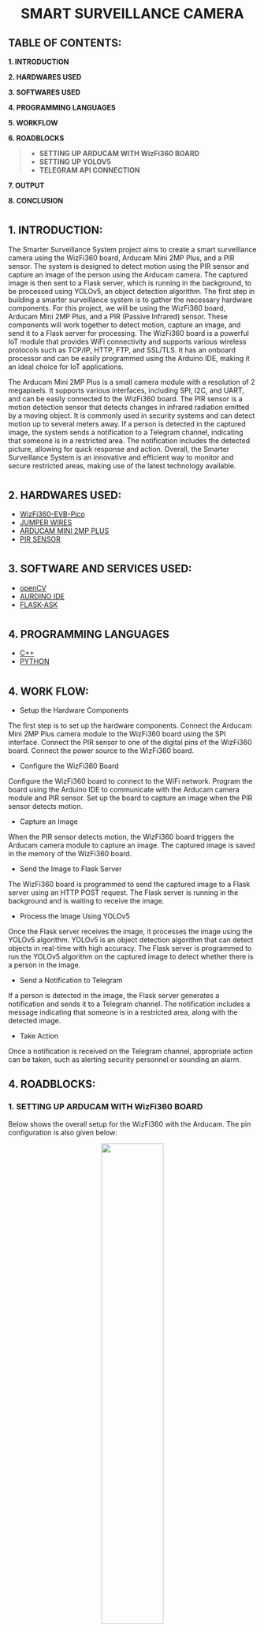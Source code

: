 <h1 align="center">SMART SURVEILLANCE CAMERA</h1>

## TABLE OF CONTENTS:

**1. INTRODUCTION**

**2. HARDWARES USED**

**3. SOFTWARES USED**

**4. PROGRAMMING LANGUAGES**

**5. WORKFLOW**     

**6. ROADBLOCKS**   

> - **SETTING UP ARDUCAM WITH WizFi360 BOARD**
> - **SETTING UP YOLOV5**
> - **TELEGRAM API CONNECTION**


**7. OUTPUT**

**8. CONCLUSION**

#

## **1. INTRODUCTION:**

The Smarter Surveillance System project aims to create a smart surveillance camera using the WizFi360 board, Arducam Mini 2MP Plus, and a PIR sensor. The system is designed to detect motion using the PIR sensor and capture an image of the person using the Arducam camera. The captured image is then sent to a Flask server, which is running in the background, to be processed using YOLOv5, an object detection algorithm. The first step in building a smarter surveillance system is to gather the necessary hardware components. For this project, we will be using the WizFi360 board, Arducam Mini 2MP Plus, and a PIR (Passive Infrared) sensor. These components will work together to detect motion, capture an image, and send it to a Flask server for processing. The WizFi360 board is a powerful IoT module that provides WiFi connectivity and supports various wireless protocols such as TCP/IP, HTTP, FTP, and SSL/TLS. It has an onboard processor and can be easily programmed using the Arduino IDE, making it an ideal choice for IoT applications. 

The Arducam Mini 2MP Plus is a small camera module with a resolution of 2 megapixels. It supports various interfaces, including SPI, I2C, and UART, and can be easily connected to the WizFi360 board. The PIR sensor is a motion detection sensor that detects changes in infrared radiation emitted by a moving object. It is commonly used in security systems and can detect motion up to several meters away. If a person is detected in the captured image, the system sends a notification to a Telegram channel, indicating that someone is in a restricted area. The notification includes the detected picture, allowing for quick response and action. Overall, the Smarter Surveillance System is an innovative and efficient way to monitor and secure restricted areas, making use of the latest technology available.

#

## **2. HARDWARES USED:**

- [WizFi360-EVB-Pico](https://www.hackster.io/wiznet/products/wizfi360-evb-pico3)
- [JUMPER WIRES](https://www.hackster.io/diyables/products/jumper-wires)
- [ARDUCAM MINI 2MP PLUS](https://www.arducam.com/product/arducam-2mp-spi-camera-b0067-arduino/)
- [PIR SENSOR](https://www.hackster.io/sb-components-ltd/products/pir-infrared-motion-sensor)

#

## **3. SOFTWARE AND SERVICES USED:**

- [openCV](https://opencv.org/)
- [AURDINO IDE](https://www.arduino.cc/)
- [FLASK-ASK](https://github.com/johnwheeler/flask-ask)

#

## **4. PROGRAMMING LANGUAGES**
- [C++](https://isocpp.org/)
- [PYTHON](https://www.python.org/)

#

## **4. WORK FLOW:**

- Setup the Hardware Components

The first step is to set up the hardware components. Connect the Arducam Mini 2MP Plus camera module to the WizFi360 board using the SPI interface. Connect the PIR sensor to one of the digital pins of the WizFi360 board. Connect the power source to the WizFi360 board.

- Configure the WizFi360 Board

Configure the WizFi360 board to connect to the WiFi network. Program the board using the Arduino IDE to communicate with the Arducam camera module and PIR sensor. Set up the board to capture an image when the PIR sensor detects motion.

- Capture an Image

When the PIR sensor detects motion, the WizFi360 board triggers the Arducam camera module to capture an image. The captured image is saved in the memory of the WizFi360 board.

- Send the Image to Flask Server

The WizFi360 board is programmed to send the captured image to a Flask server using an HTTP POST request. The Flask server is running in the background and is waiting to receive the image.

- Process the Image Using YOLOv5

Once the Flask server receives the image, it processes the image using the YOLOv5 algorithm. YOLOv5 is an object detection algorithm that can detect objects in real-time with high accuracy. The Flask server is programmed to run the YOLOv5 algorithm on the captured image to detect whether there is a person in the image.

- Send a Notification to Telegram

If a person is detected in the image, the Flask server generates a notification and sends it to a Telegram channel. The notification includes a message indicating that someone is in a restricted area, along with the detected image.

- Take Action

Once a notification is received on the Telegram channel, appropriate action can be taken, such as alerting security personnel or sounding an alarm.


## **4. ROADBLOCKS:**

<h3>1. SETTING UP ARDUCAM WITH WizFi360 BOARD</h3>

Below shows the overall setup for the WizFi360 with the Arducam. The pin configuration is also given below:

<p align="center">
  <img src="https://user-images.githubusercontent.com/114398468/226533314-84c55a13-6cd5-4c4a-9656-a9510d5c1b19.jpg" width="50%" />
</p>


The WizFi360 is a compact and powerful Wi-Fi module that provides seamless connectivity to the Internet of Things (IoT) devices. It features a low-power ARM Cortex-M4 microcontroller and a high-performance Wi-Fi transceiver that supports IEEE 802.11 b/g/n protocols. With its built-in security features and easy-to-use software development kit, the WizFi360 is an ideal solution for creating smart and connected IoT applications.On the other hand, a PIR (Passive Infrared) sensor is a type of motion sensor that detects movement by sensing changes in infrared radiation levels. It is commonly used in security systems, automatic lighting, and other applications where motion detection is required. PIR sensors are called "passive" because they do not emit any energy themselves; instead, they detect the energy emitted by other objects, such as the human body.

When combined, the WizFi360 and PIR sensor can create powerful and intelligent IoT applications that enable remote monitoring and control of motion detection systems. For example, a PIR sensor can detect movement in a room and send a signal to the WizFi360 module, which can then send a notification to a smartphone app or trigger an alarm. The WizFi360 can also be used to control the sensitivity and operating modes of the PIR sensor, making it a flexible and customizable solution for a wide range of IoT applications.


<p align="center">
  <img src="https://github.com/Stebin-17/Intelligent-Door-Access-System-with-Facial-Recognition-and-Voice-Control/blob/main/Door-Facial-System/Files/AruduCam-Mini-2MP-Plus-SPI-Camera-Module-Pin.jpg" width="75%" />
</p>

The ArduCam provides document and source codes [SPI Camera for Raspberry Pi Pico](https://www.arducam.com/docs/pico/arducam-camera-module-for-raspberry-pi-pico/spi-camera-for-raspberry-pi-pico) and it also uses SPI0. To avoid the confliction, this project uses SPI1 for the ArduCam OV2640 Module.ArduCam OV2640 Module requires CS, MOSI, MISO, SCLK pins for SPI connection, and SDA, SCL pins for I2C connection. This project modified the source code of ArduCam to use SPI1.

**Pico pin configuration for ArduCam OV2640**

```
1. CS   --> GPIO 13
2. MOSI --> GPIO 11
3. MISO --> GPIO 12
4. SCLK --> GPIO 10
5. SDA  --> GPIO 8
6. SCL  --> GPIO 9
```

<h4>Code Explaination</h4>

> WizFi_Flask Server/WizFi_CamPost.ino

- ```setup()```:
This function is called once when the Arduino board is powered on or reset. It initializes the serial communication with a baud rate of 115200 and also initializes the ArduCAM module by calling the ArduCam_setup() function.

- ```loop()```:
This function is called repeatedly after the setup() function. It captures an image with the ArduCAM module, sends the image data to a server using the Wi-Fi module, and then waits for a period of time before repeating the process.

- ```ArduCam_setup()```:
This function initializes the ArduCAM module by setting the CS pin as an output and initializing the Wire library for I2C communication.

- ```ArduCam_sendImg()```:
This function captures an image with the ArduCAM module and stores the image data in the img_buf array. It then calls the http_postData() function to send the image data to the server.

- ```http_postData(byte *buf, uint32_t length)```:

This function sends the image data to a server using the Wi-Fi module. It first checks if the client is connected to the server, and if not, it tries to reconnect several times before giving up. It then sends an HTTP POST request to the server with the image data as the payload. The payload includes the file name and content type of the image. Finally, it waits for a response from the server before closing the connection.

- ```buffer_transfer(byte *bptr, size_t len)```:
This function sends a buffer of data to the server in multiple chunks of size max_transfer (1024 bytes in this code) to prevent buffer overflows.

- ```client```:
This object of the WiFiClient class is used to establish a connection with the server and send/receive data.

<h3>2. SETTING UP YOLO</h3>

YOLOv5 (You Only Look Once version 5) is a state-of-the-art real-time object detection algorithm developed by Ultralytics. YOLOv5 builds upon the success of its predecessors by introducing a new model architecture and training process, resulting in significantly improved accuracy and speed. The architecture consists of a backbone network (CSPDarknet53), a neck network (SPP), and a head network (YOLOv5). The CSPDarknet53 network uses a novel cross-stage partial network to enhance information flow between layers, resulting in improved feature representation. The SPP network incorporates spatial pyramid pooling, which allows the network to better capture objects at different scales. The YOLOv5 head network uses anchor boxes and a classification and regression layer to detect and localize objects in an image. The training process of YOLOv5 uses a combination of multi-scale training, label smoothing, and focal loss to improve the model's performance. 

<h4>STEPS:</h4>

- Install Git: If you don't have Git installed on your system, download and install it from the official website: https://git-scm.com/downloads.

- Clone the YOLOv5 repository: Open a terminal window and navigate to the directory where you want to store the YOLOv5 code. Then run the following command:

```
git clone https://github.com/ultralytics/yolov5.git
```

- Install dependencies: Navigate to the 'yolov5' directory and run the following command to install the dependencies required for YOLOv5:

```
pip install -r requirements.txt
```

- Download pre-trained weights: YOLOv5 requires pre-trained weights to perform object detection. You can download the weights from the official YOLOv5 website by running the following command:
  
```
wget https://github.com/ultralytics/yolov5/releases/download/v5.0/yolov5s.pt
```
  

- Test YOLOv5: You can test YOLOv5 by running the following command:

```
python detect.py --weights yolov5s.pt --img 640 --conf 0.4 --source 0
```
  
  After running the above mentioned steps downliad the main.py program given in this github repository. It contains program for capturing the image from the Arducam , send them for detection to the Yolo model and finally if a person is detected in the image send an notification with the detected pic to the telegram API.
  
<h4>Code Explanation</h4>

> main.py

- This code is a Flask server application that takes an image in JPEG format as input and performs object detection using the YOLOv5 model. The detected objects are then classified, and if a person is detected in the image, a message is sent to a Telegram chat group along with the image.

- The code first imports necessary libraries and initializes the Flask application. It then sets up an upload destination for the image file and initializes a Telegram bot using the token. The ```run``` function from the ```detect``` module of the YOLOv5 model is called to perform object detection. If a person is detected, a message is sent to the Telegram chat group along with the image.

- In the ```upload``` function, the server checks if the incoming request is a ```POST``` request and the content type is an image in JPEG format. If so, it saves the image to a file and sets a flag indicating that object detection should be performed. A separate thread is then created to run the ```detect_person``` function, which calls the run function to perform object detection. If the detection identifies a person, the send_telegram_message function is called to send a message to the Telegram chat group.

<h3>3. SETTING UP THE TELEGRAM-API</h3>

- Open Telegram and search for the "BotFather" user.
- Start a conversation with "BotFather" and type "/newbot".
- Follow the prompts to give your bot a name and username.
- Once you've created your bot, "BotFather" will send you a message containing your bot's token. The token is a long string of characters that uniquely identifies your bot and is required to authenticate API requests.
- Save your bot's token in a secure place, as you will need to use it to interact with the Telegram Bot API.

For more information click the [link](https://core.telegram.org/api/obtaining_api_id).


  















